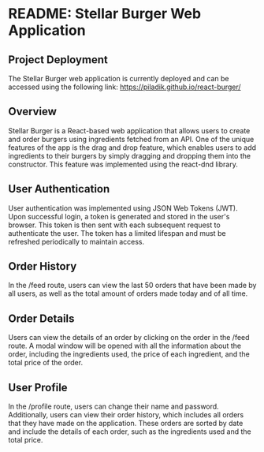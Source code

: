# README: Stellar Burger Web Application

## Project Deployment

The Stellar Burger web application is currently deployed and can be accessed using the following link: https://piladik.github.io/react-burger/

## Overview

Stellar Burger is a React-based web application that allows users to create and order burgers using ingredients fetched from an API. One of the unique features of the app is the drag and drop feature, which enables users to add ingredients to their burgers by simply dragging and dropping them into the constructor. This feature was implemented using the react-dnd library.

## User Authentication

User authentication was implemented using JSON Web Tokens (JWT). Upon successful login, a token is generated and stored in the user's browser. This token is then sent with each subsequent request to authenticate the user. The token has a limited lifespan and must be refreshed periodically to maintain access.

## Order History

In the /feed route, users can view the last 50 orders that have been made by all users, as well as the total amount of orders made today and of all time.

## Order Details

Users can view the details of an order by clicking on the order in the /feed route. A modal window will be opened with all the information about the order, including the ingredients used, the price of each ingredient, and the total price of the order.

## User Profile

In the /profile route, users can change their name and password. Additionally, users can view their order history, which includes all orders that they have made on the application. These orders are sorted by date and include the details of each order, such as the ingredients used and the total price.
